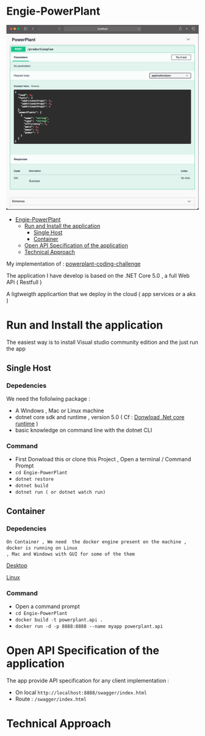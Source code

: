 


# Engie-PowerPlant

![](logos/swagger.png)


- [Engie-PowerPlant](#engie-powerplant)
  * [Run  and Install the application](#run-and-install-the-application)
    + [Single Host](#single-host)
    + [Container](#container)
  * [Open API Specification of the application](#open-api-specification-of-the-application ) 
  * [Technical Approach](#technical-approach)
     
        




My implementation of : [powerplant-coding-challenge](https://github.com/gem-spaas/powerplant-coding-challenge)

The application I have develop is based on the .NET Core 5.0  ,  a full Web APi ( Restfull ) 

A ligtweigth applicartion that we deploy in the cloud ( app services or  a aks ) 

# Run and Install the application
The easiest way is to install Visual studio community edition and the just run the app 

## Single Host
### Depedencies
 We need the follolwing package :
  - A Windows , Mac or Linux machine 
  - dotnet core sdk and runtime , version 5.0  ( Cf : [Donwload .Net core runtime](https://dotnet.microsoft.com/download) )
  - basic knowledge on command line with the dotnet CLI
    
### Command

  - First Donwload this or clone this Project , Open a terminal / Command Prompt
  - `cd Engie-PowerPlant`
  - `dotnet restore`
  -  `dotnet build` 
  -  `dotnet run ( or dotnet watch run)` 
     
## Container
### Depedencies
    On Container , We need  the docker engine present on the machine , docker is running on Linux 
    , Mac and Windows with GUI for some of the them
   [Desktop](https://www.docker.com/products/docker-desktop)
   
   [Linux](https://docs.docker.com/engine/install)
    
    
### Command
- Open a command prompt 
- `cd Engie-PowerPlant`
- `docker build -t powerplant.api . `
- `docker run -d -p 8888:8888 --name myapp powerplant.api`


  
# Open API Specification of the application

The app provide API specification for any client implementation : 

- On local `http://localhost:8888/swagger/index.html`
- Route : `/swagger/index.html`

# Technical Approach


 


